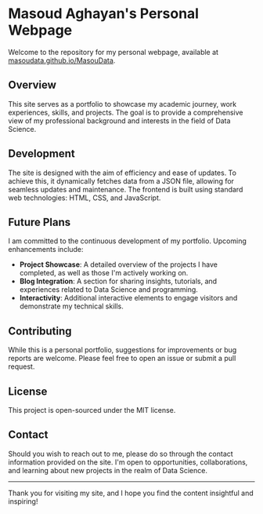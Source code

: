 # Masoud Aghayan's Personal Webpage

Welcome to the repository for my personal webpage, available at [masoudata.github.io/MasouData](https://masoudata.github.io/MasouData).

## Overview

This site serves as a portfolio to showcase my academic journey, work experiences, skills, and projects. The goal is to provide a comprehensive view of my professional background and interests in the field of Data Science.

## Development

The site is designed with the aim of efficiency and ease of updates. To achieve this, it dynamically fetches data from a JSON file, allowing for seamless updates and maintenance. The frontend is built using standard web technologies: HTML, CSS, and JavaScript.

## Future Plans

I am committed to the continuous development of my portfolio. Upcoming enhancements include:

- **Project Showcase**: A detailed overview of the projects I have completed, as well as those I'm actively working on.
- **Blog Integration**: A section for sharing insights, tutorials, and experiences related to Data Science and programming.
- **Interactivity**: Additional interactive elements to engage visitors and demonstrate my technical skills.

## Contributing

While this is a personal portfolio, suggestions for improvements or bug reports are welcome. Please feel free to open an issue or submit a pull request.

## License

This project is open-sourced under the MIT license.

## Contact

Should you wish to reach out to me, please do so through the contact information provided on the site. I'm open to opportunities, collaborations, and learning about new projects in the realm of Data Science.

---

Thank you for visiting my site, and I hope you find the content insightful and inspiring!
